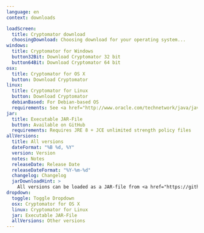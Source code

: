 ```yaml
---
language: en
context: downloads

loadScreen:
  title: Cryptomator download
  choosingDownload: Choosing download for your operating system...
windows:
  title: Cryptomator for Windows
  button32Bit: Download Cryptomator 32 bit
  button64Bit: Download Cryptomator 64 bit
osx:
  title: Cryptomator for OS X
  button: Download Cryptomator
linux:
  title: Cryptomator for Linux
  button: Download Cryptomator
  debianBased: For Debian-based OS
  requirements: See <a href="http://www.oracle.com/technetwork/java/javase/certconfig-2095354.html" target="_blank">detailed system requirements</a>
jar:
  title: Executable JAR-File
  button: Available on GitHub
  requirements: Requires JRE 8 + JCE unlimited strength policy files
allVersions:
  title: All versions
  dateFormat: "%B %d, %Y"
  version: Version
  notes: Notes
  releaseDate: Release Date
  releaseDateFormat: "%Y-%m-%d"
  changelog: Changelog
  jarDownloadHint: >
    All versions can be loaded as a JAR-file from <a href="https://github.com/cryptomator/cryptomator/releases" target="_blank" role="button">GitHub releases</a>.
dropdown:
  toggle: Toggle Dropdown
  osx: Cryptomator for OS X
  linux: Cryptomator for Linux
  jar: Executable JAR-File
  allVersions: Other versions
---
```

